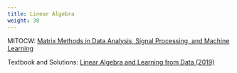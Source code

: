 ```yaml
---
title: Linear Algebra
weight: 30
---
```


MITOCW: [Matrix Methods in Data Analysis, Signal Processing, and Machine Learning](https://ocw.mit.edu/courses/18-065-matrix-methods-in-data-analysis-signal-processing-and-machine-learning-spring-2018/)

Textbook and Solutions: [Linear Algebra and Learning from Data (2019)](https://math.mit.edu/~gs/learningfromdata/)
